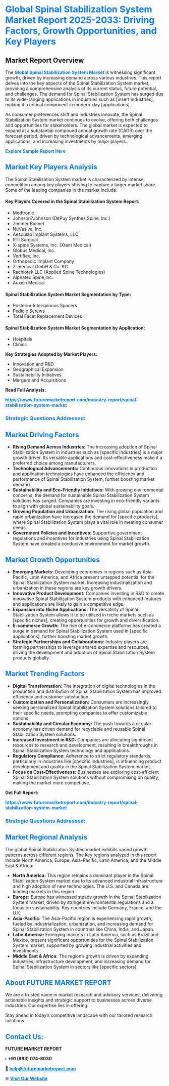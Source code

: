 <h1 style="color: #007BFF;">Global Spinal Stabilization System Market Report 2025-2033: Driving Factors, Growth Opportunities, and Key Players</h1>

<section id="overview">
<h2>Market Report Overview</h2>
<p>The <a href="https://www.futuremarketreport.com/industry-report/spinal-stabilization-system-market" style="color: #007BFF; text-decoration: none;"><strong>Global Spinal Stabilization System Market</strong></a> is witnessing significant growth, driven by increasing demand across various industries. This report delves into the key aspects of the Spinal Stabilization System market, providing a comprehensive analysis of its current status, future potential, and challenges. The demand for Spinal Stabilization System has surged due to its wide-ranging applications in industries such as [insert industries], making it a critical component in modern-day [applications].</p>
<p>As consumer preferences shift and industries innovate, the Spinal Stabilization System market continues to evolve, offering both challenges and opportunities for stakeholders. The global market is expected to expand at a substantial compound annual growth rate (CAGR) over the forecast period, driven by technological advancements, emerging applications, and increasing investments by major players.</p>
</section>

<section id="overview">
<p><a href="https://www.futuremarketreport.com/request-sample/reportId=78204" style="color: #007BFF; text-decoration: none;"><strong>Explore Sample Report Here</strong></a></p>
</section>

<section id="key-players">
<h2 style="color: #007BFF;">Market Key Players Analysis</h2>
<p>The Spinal Stabilization System market is characterized by intense competition among key players striving to capture a larger market share. Some of the leading companies in the market include:</p>
<h4>Key Players Covered in the Spinal Stabilization System Report:</h4>
<ul><li>Medtronic</li><li>Johnson?Johnson (DePuy Synthes Spine, Inc.)</li><li>Zimmer Biomet</li><li>NuVasive, Inc.</li><li>Aesculap Implant Systems, LLC</li><li>RTI Surgical</li><li>X-spine Systems, Inc. (Xtant Medical)</li><li>Globus Medical, Inc.</li><li>Vertiflex, Inc.</li><li>Orthopedic Implant Company</li><li>Z-medical GmbH &amp; Co. KG</li><li>Rachiotek LLC (Applied Spine Technologies)</li><li>Alphatec Spine,Inc.</li><li>Auxein Medical</li></ul>
<h4>Spinal Stabilization System Market Segmentation by Type:</h4>
<ul><li>Posterior Interspinous Spacers</li><li>Pedicle Screws</li><li>Total Facet Replacement Devices</li></ul>

<h4>Spinal Stabilization System Market Segmentation by Application:</h4>
<ul><li>Hospitals</li><li>Clinics</li></ul>
<p><strong>Key Strategies Adopted by Market Players:</strong></p>
<ul>
<li>Innovation and R&D</li>
<li>Geographical Expansion</li>
<li>Sustainability Initiatives</li>
<li>Mergers and Acquisitions</li>
</ul>
</section>

<section>
<p><strong>Read Full Analysis: </strong></p><a href="https://www.futuremarketreport.com/industry-report/spinal-stabilization-system-market" style="color: #007BFF; text-decoration: none;"><strong>https://www.futuremarketreport.com/industry-report/spinal-stabilization-system-market</strong></a>
<h3 style="color: #007BFF;">Strategic Questions Addressed:</h3>
</section>

<section id="driving-factors">
<h2 style="color: #007BFF;">Market Driving Factors</h2>
<ul>
<li><strong>Rising Demand Across Industries:</strong> The increasing adoption of Spinal Stabilization System in industries such as [specific industries] is a major growth driver. Its versatile applications and cost-effectiveness make it a preferred choice among manufacturers.</li>
<li><strong>Technological Advancements:</strong> Continuous innovations in production and application technologies have enhanced the efficiency and performance of Spinal Stabilization System, further boosting market demand.</li>
<li><strong>Sustainability and Eco-Friendly Initiatives:</strong> With growing environmental concerns, the demand for sustainable Spinal Stabilization System solutions has surged. Companies are investing in eco-friendly variants to align with global sustainability goals.</li>
<li><strong>Growing Population and Urbanization:</strong> The rising global population and rapid urbanization have increased the demand for [specific products], where Spinal Stabilization System plays a vital role in meeting consumer needs.</li>
<li><strong>Government Policies and Incentives:</strong> Supportive government regulations and incentives for industries using Spinal Stabilization System have created a conducive environment for market growth.</li>
</ul>
</section>

<section id="growth-opportunities">
<h2 style="color: #007BFF;">Market Growth Opportunities</h2>
<ul>
<li><strong>Emerging Markets:</strong> Developing economies in regions such as Asia-Pacific, Latin America, and Africa present untapped potential for the Spinal Stabilization System market. Increasing industrialization and urbanization in these regions are key growth drivers.</li>
<li><strong>Innovative Product Development:</strong> Companies investing in R&D to create innovative Spinal Stabilization System products with enhanced features and applications are likely to gain a competitive edge.</li>
<li><strong>Expansion into Niche Applications:</strong> The versatility of Spinal Stabilization System allows it to be utilized in niche markets such as [specific niches], creating opportunities for growth and diversification.</li>
<li><strong>E-commerce Growth:</strong> The rise of e-commerce platforms has created a surge in demand for Spinal Stabilization System used in [specific applications], further boosting market growth.</li>
<li><strong>Strategic Partnerships and Collaborations:</strong> Industry players are forming partnerships to leverage shared expertise and resources, driving the development and adoption of Spinal Stabilization System products globally.</li>
</ul>
</section>

<section id="trending-factors">
<h2 style="color: #007BFF;">Market Trending Factors</h2>
<ul>
<li><strong>Digital Transformation:</strong> The integration of digital technologies in the production and distribution of Spinal Stabilization System has improved efficiency and customer satisfaction.</li>
<li><strong>Customization and Personalization:</strong> Consumers are increasingly seeking personalized Spinal Stabilization System solutions tailored to their specific needs, prompting companies to offer customizable options.</li>
<li><strong>Sustainability and Circular Economy:</strong> The push towards a circular economy has driven demand for recyclable and reusable Spinal Stabilization System solutions.</li>
<li><strong>Increased Investment in R&D:</strong> Companies are allocating significant resources to research and development, resulting in breakthroughs in Spinal Stabilization System technology and applications.</li>
<li><strong>Regulatory Compliance:</strong> Adherence to strict regulatory standards, particularly in industries like [specific industries], is influencing product development and quality in the Spinal Stabilization System market.</li>
<li><strong>Focus on Cost-Effectiveness:</strong> Businesses are exploring cost-efficient Spinal Stabilization System solutions without compromising on quality, making the market more competitive.</li>
</ul>
</section>

<section>
<p><strong>Get Full Report: </strong></p><a href="https://www.futuremarketreport.com/industry-report/spinal-stabilization-system-market" style="color: #007BFF; text-decoration: none;"><strong>https://www.futuremarketreport.com/industry-report/spinal-stabilization-system-market</strong></a>
<h3 style="color: #007BFF;">Strategic Questions Addressed:</h3>
</section>


<section id="regional-analysis">
<h2 style="color: #007BFF;">Market Regional Analysis</h2>
<p>The global Spinal Stabilization System market exhibits varied growth patterns across different regions. The key regions analyzed in this report include North America, Europe, Asia-Pacific, Latin America, and the Middle East & Africa:</p>
<ul>
<li><strong>North America:</strong> This region remains a dominant player in the Spinal Stabilization System market due to its advanced industrial infrastructure and high adoption of new technologies. The U.S. and Canada are leading markets in this region.</li>
<li><strong>Europe:</strong> Europe has witnessed steady growth in the Spinal Stabilization System market, driven by stringent environmental regulations and a focus on sustainability. Key countries include Germany, France, and the U.K.</li>
<li><strong>Asia-Pacific:</strong> The Asia-Pacific region is experiencing rapid growth, fueled by industrialization, urbanization, and increasing demand for Spinal Stabilization System in countries like China, India, and Japan.</li>
<li><strong>Latin America:</strong> Emerging markets in Latin America, such as Brazil and Mexico, present significant opportunities for the Spinal Stabilization System market, supported by growing industrial activities and investments.</li>
<li><strong>Middle East & Africa:</strong> The region’s growth is driven by expanding industries, infrastructure development, and increasing demand for Spinal Stabilization System in sectors like [specific sectors].</li>
</ul>
</section>

<footer>
<h2 style="color: #007BFF;">About FUTURE MARKET REPORT</h2>
<p>We are a trusted name in market research and advisory services, delivering actionable insights and strategic support to businesses across diverse industries. Our expertise lies in offering:</p>

<p>Stay ahead in today’s competitive landscape with our tailored research solutions.</p>

<h2 style="color: #007BFF;">Contact Us:</h2>
<p><strong>FUTURE MARKET REPORT</strong></p>
<p>📞 <strong>+91 (883) 074-8030</strong></p>
<p>📧 <strong><a href="mailto:help@futuremarketreport.com" style="color: #007BFF;">help@futuremarketreport.com</a></strong></p>
<p>🌐 <strong><a href="https://www.futuremarketreport.com/" style="color: #007BFF;">Visit Our Website</a></strong></p>
</footer>